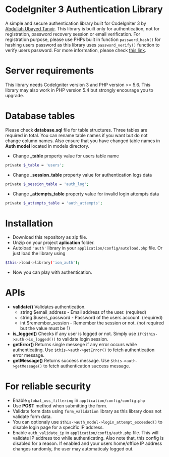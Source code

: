 # CodeIgniter 3 Authentication Library
A simple and secure authentication library built for CodeIgniter 3 by [Abdullah Ubayed Tanvir](https://www.linkedin.com/in/ubayedtanvir).
This library is built only for authentication, not for registration, password recovery session or email verification. For registration purpose, please use PHPs built in function `password_hash()` for hashing users password as this library uses `password_verify()` function to verify users password. For more information, please check [this link](https://www.php.net/manual/en/function.password-hash.php).

# Server requirements
This library needs CodeIgniter version 3 and PHP version >= 5.6. This library may also work in PHP version 5.4 but strongly encourage you to upgrade.

# Database tables
Please check **database.sql** file for table structures. Three tables are required in total. You can rename table names if you want but do not change column names. Also ensure that you have changed table names in **Auth model** located in models directory.
* Change **_table** property value for users table name
```bash
private $_table = 'users';
```
* Change **_session_table** property value for authentication logs data
```bash
private $_session_table = 'auth_log';
```
* Change **_attempts_table** property value for invalid login attempts data
```bash
private $_attempts_table = 'auth_attempts';
```

# Installation
* Download this repository as zip file.
* Unzip on your project **aplication** folder.
* Autoload `'auth'` library in your `application/config/autoload.php` file. Or just load the library using
```bash
$this->load->library('ion_auth');
```
* Now you can play with authentication.

# APIs
* **validate()**
  Validates authentication.
    * string $email_address - Email address of the user. (required)
    * string $users_password - Password of the users account. (required)
    * int $remember_session - Remember the session or not. (not required but the value must be 1)
* **is_logged()**
  Checks if any user is logged or not. Simply use `if($this->auth->is_logged())` to validate login session.
* **getError()**
  Returns single messege if any error occurs while authenticating. Use `$this->auth->getError()` to fetch authentication error message.
* **getMessage()**
  Returns success message. Use `$this->auth->getMessage()` to fetch authentication success message.

# For reliable security
  * Enable `global_xss_filtering` in `application/config/config.php`
  * Use **POST** method when submitting the form.
  * Validate form data using `form_validation` library as this library does not validate form data.
  * You can optionaly use `$this->auth_model->login_attempt_exceeded()` to disable login page for a specific IP address.
  * Enable `auth_validate_ip` in `application/config/auth.php` file. This will validate IP address too while authenticating. Also note that, this config is disabled for a reason. If enabled and your users home/office IP address changes randomly, the user may automaticaly logged out.